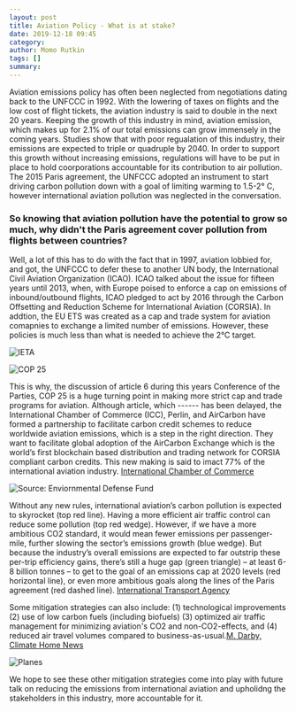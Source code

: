 ```yaml
---
layout: post
title: Aviation Policy - What is at stake? 
date: 2019-12-18 09:45
category: 
author: Momo Rutkin 
tags: []
summary: 
---
```


Aviation emissions policy has often been neglected from negotiations dating back to the UNFCCC in 1992. With the lowering of taxes on flights and the low cost of flight tickets, the aviation industry is said to double in the next 20 years. Keeping the growth of this industry in mind, aviation emission, which makes up for 2.1% of our total emissions can grow immensely in the coming years. Studies show that with poor regualation of this industry, their emissions are expected to triple or quadruple by 2040. In order to support this growth without increasing emissions, regulations will have to be put in place to hold coorporations accountable for its contribution to air pollution. The 2015 Paris agreement, the UNFCCC adopted an instrument to start driving carbon pollution down with a goal of limiting warming to 1.5-2° C, however international aviation pollution was neglected in the conversation. 

### So knowing that aviation pollution have the potential to grow so much, why didn't the Paris agreement cover pollution from flights between countries?

Well, a lot of this has to do with  the fact that in 1997, aviation lobbied for, and got, the UNFCCC to defer these to another UN body, the International Civil Aviation Organization (ICAO). ICAO talked about the issue for fifteen years until 2013, when, with Europe poised to enforce a cap on emissions of inbound/outbound flights, ICAO pledged to act by 2016 through the Carbon Offsetting and Reduction Scheme for International Aviation (CORSIA). In addtion, the EU ETS was created as a cap and trade system for aviation comapnies to exchange a limited number of emissions. However, these policies is much less than what is needed to achieve the 2°C target.

![IETA](https://www.ieta.org/resources/Aviation/IETA%20IATA%20Workshops/bannerv2.png)

![COP 25](https://dynaimage.cdn.cnn.com/cnn/c_fill,g_auto,w_1200,h_675,ar_16:9/https%3A%2F%2Fcdn.cnn.com%2Fcnnnext%2Fdam%2Fassets%2F191202125415-cop25-madrid.jpg)

This is why, the discussion of article 6 during this years Conference of the Parties, COP 25 is a huge turning point in making more strict cap and trade programs for aviation. Although article, which ------ has been delayed, the International Chamber of Commerce (ICC), Perlin, and AirCarbon have formed a partnership to facilitate carbon credit schemes to reduce worldwide aviation emissions, which is a step in the right direction. They want to facilitate global adoption of the AirCarbon Exchange which is the world’s first blockchain based distribution and trading network for CORSIA compliant carbon credits. This new making is said to imact 77% of the international aviation industry. [International Chamber of Commerce][ITF]

![Source: Enviornmental Defense Fund](http://blogs.edf.org/climatetalks/files/2016/02/ICAO-gap-graph-Feb-2016.png)

Without any new rules, international aviation’s carbon pollution is expected to skyrocket (top red line). Having a more efficient air traffic control can reduce some pollution (top red wedge). However, if we have a more ambitious CO2 standard, it would mean fewer emissions per passenger-mile, further slowing the sector’s emissions growth (blue wedge). But because the industry’s overall emissions are expected to far outstrip these per-trip efficiency gains, there’s still a huge gap (green triangle) – at least 6-8 billion tonnes – to get to the goal of an emissions cap at 2020 levels (red horizontal line), or even more ambitious goals along the lines of the Paris agreement (red dashed line). [International Transport Agency][itf]

Some mitigation strategies can also include: (1) technological improvements (2) use of low carbon fuels (including biofuels)
 (3) optimized air traffic management for minimizing aviation's CO2 and non-CO2-effects, and (4) reduced air travel volumes compared to business-as-usual.[M. Darby, Climate Home News][iii]

![Planes](https://cdn.climatechangenews.com/files/2018/06/LAX_International_Line-up_2.jpg)

We hope to see these other mitigation strategies come into play with future talk on reducing the emissions from international aviation and upholidng the stakeholders in this industry, more accountable for it. 

[ITF]: https://iccwbo.org/media-wall/news-speeches/icc-signs-partnership-at-cop25-to-support-a-carbon-neutral-aviation-industry/
[iii]: https://www.climatechangenews.com/2019/03/06/un-aviation-body-agrees-close-carbon-emissions-loophole/
[gg]: https://www.washingtonpost.com/news/monkey-cage/wp/2016/10/14/the-world-is-about-to-get-tough-on-aviation-emissions-heres-what-you-need-to-know/ 
[itf]: https://www.itf-oecd.org/cop24  
[unfcccc]: https://unfccc.int/news/cop24-capacity-building-hub-officially-opened
